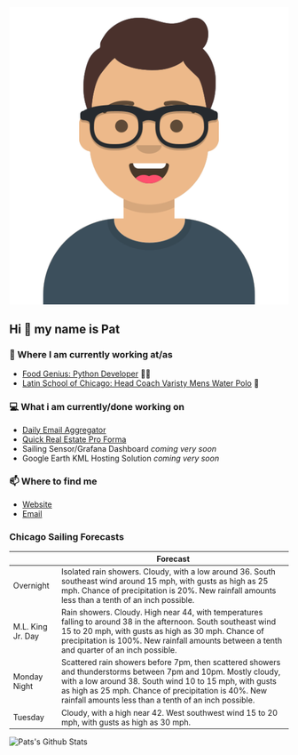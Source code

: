 [![Social banner for p-j-falconer](https://raw.githubusercontent.com/P-J-FALCONER/P-J-FALCONER/master/assets/avataaars.svg)](https://patfalconer.com/)
## Hi :wave: my name is Pat

### 💼 Where I am currently working at/as
- [Food Genius: Python Developer](https://getfoodgenius.com/) 🍔🐍
- [Latin School of Chicago: Head Coach Varisty Mens Water Polo](https://www.latinschool.org/) 🤽


### 💻 What i am currently/done working on
 - [Daily Email Aggregator](https://github.com/P-J-FALCONER/dott_daily_mail)
 - [Quick Real Estate Pro Forma](https://github.com/P-J-FALCONER/henry)
 - Sailing Sensor/Grafana Dashboard *coming very soon*
 - Google Earth KML Hosting Solution *coming very soon*

### 📫 Where to find me
 - [Website](https://patfalconer.com/)
 - [Email](mailto:patrick.j.falconer@gmail.com)


### Chicago Sailing Forecasts
|   | Forecast  |
|---|---|
| Overnight | Isolated rain showers. Cloudy, with a low around 36. South southeast wind around 15 mph, with gusts as high as 25 mph. Chance of precipitation is 20%. New rainfall amounts less than a tenth of an inch possible. |
| M.L. King Jr. Day | Rain showers. Cloudy. High near 44, with temperatures falling to around 38 in the afternoon. South southeast wind 15 to 20 mph, with gusts as high as 30 mph. Chance of precipitation is 100%. New rainfall amounts between a tenth and quarter of an inch possible. |
| Monday Night | Scattered rain showers before 7pm, then scattered showers and thunderstorms between 7pm and 10pm. Mostly cloudy, with a low around 38. South wind 10 to 15 mph, with gusts as high as 25 mph. Chance of precipitation is 40%. New rainfall amounts less than a tenth of an inch possible. |
| Tuesday | Cloudy, with a high near 42. West southwest wind 15 to 20 mph, with gusts as high as 30 mph. |

![Pats's Github Stats](https://github-readme-stats.vercel.app/api?username=p-j-falconer&show_icons=true&theme=radical)
